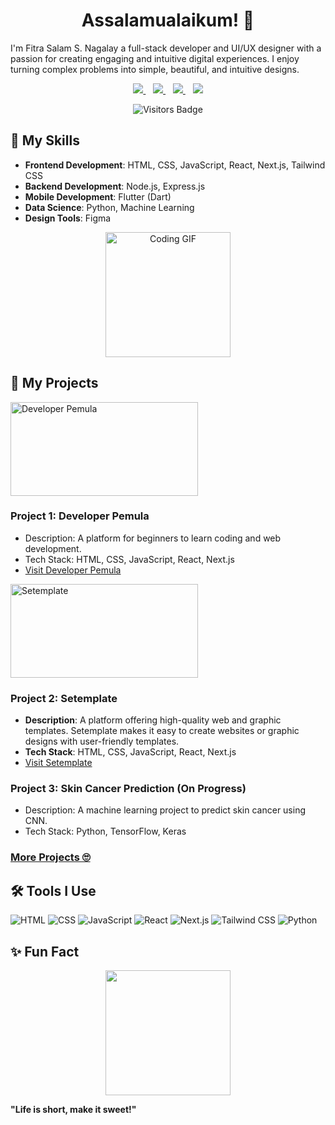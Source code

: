 <h1 align='center'>Assalamualaikum! 👋</h1>

I'm Fitra Salam S. Nagalay a full-stack developer and UI/UX designer with a passion for creating engaging and intuitive digital experiences. I enjoy turning complex problems into simple, beautiful, and intuitive designs.

<p align='center'>
<a href="https://www.instagram.com/snagalay/">
  <img src="https://img.shields.io/badge/Instagram-E4405F?style=for-the-badge&logo=instagram&logoColor=white" />
</a>&nbsp;&nbsp;
<a href="https://www.linkedin.com/in/fitrasalam/">
  <img src="https://img.shields.io/badge/linkedin-%230077B5.svg?&style=for-the-badge&logo=linkedin&logoColor=white" />
</a>&nbsp;&nbsp;
<a href="https://tiktok.com/@snagalay">
  <img src="https://img.shields.io/badge/tiktok-%2312100E.svg?&style=for-the-badge&logo=tiktok&logoColor=white" />
</a>&nbsp;&nbsp;
<a href="mailto:alamsaungnaga@gmail.com">
  <img src="https://img.shields.io/badge/email me-%23D14836.svg?&style=for-the-badge&logo=gmail&logoColor=white" />
</a>
</p>

<p align='center'>
  <img src="https://komarev.com/ghpvc/?username=alamnaga&style=flat-square&color=blue" alt="Visitors Badge"/>
</p>

## 🎨 My Skills

- **Frontend Development**: HTML, CSS, JavaScript, React, Next.js, Tailwind CSS
- **Backend Development**: Node.js, Express.js
- **Mobile Development**: Flutter (Dart)
- **Data Science**: Python, Machine Learning
- **Design Tools**: Figma

<p align="center">
  <img src="https://media.giphy.com/media/ZVik7pBtu9dNS/giphy.gif" width="200" alt="Coding GIF">
</p>

## 🔭 My Projects

<a href="https://www.developerpemula.com/" target="_blank">
    <img src="https://res.cloudinary.com/developerpemula/image/upload/v1700813195/developerpemula/devpemula.png" width="300" height="150" alt="Developer Pemula">
</a>

### Project 1: Developer Pemula
- Description: A platform for beginners to learn coding and web development.
- Tech Stack: HTML, CSS, JavaScript, React, Next.js
- [Visit Developer Pemula](https://www.developerpemula.com/)

<a href="https://www.setemplate.com/" target="_blank">
    <img src="https://www.setemplate.com/static/images/twitter-card.png" width="300" height="150" alt="Setemplate">
</a>

### Project 2: Setemplate  
- **Description**: A platform offering high-quality web and graphic templates. Setemplate makes it easy to create websites or graphic designs with user-friendly templates.  
- **Tech Stack**: HTML, CSS, JavaScript, React, Next.js 
- [Visit Setemplate](https://www.setemplate.com/)

### Project 3: Skin Cancer Prediction (On Progress)
- Description: A machine learning project to predict skin cancer using CNN.
- Tech Stack: Python, TensorFlow, Keras

### [More Projects 🙄](https://alamnaga.netlify.app/)

## 🛠️ Tools I Use

<p align='left'>
  <img src="https://img.shields.io/badge/HTML-%23E34F26.svg?style=for-the-badge&logo=html5&logoColor=white" alt="HTML" />
  <img src="https://img.shields.io/badge/CSS-%231572B6.svg?style=for-the-badge&logo=css3&logoColor=white" alt="CSS" />
  <img src="https://img.shields.io/badge/JavaScript-%23F7DF1E.svg?style=for-the-badge&logo=javascript&logoColor=black" alt="JavaScript" />
  <img src="https://img.shields.io/badge/React-%2361DAFB.svg?style=for-the-badge&logo=react&logoColor=black" alt="React" />
  <img src="https://img.shields.io/badge/Next.js-%23000000.svg?style=for-the-badge&logo=next-dot-js&logoColor=white" alt="Next.js" />
  <img src="https://img.shields.io/badge/Tailwind_CSS-%2306B6D4.svg?style=for-the-badge&logo=tailwind-css&logoColor=white" alt="Tailwind CSS" />
  <img src="https://img.shields.io/badge/Python-%233776AB.svg?style=for-the-badge&logo=python&logoColor=white" alt="Python" />
</p>

## ✨ Fun Fact

<p align='center'>
  <img src="https://media3.giphy.com/media/v1.Y2lkPTc5MGI3NjExbXltOG5vNG16d3prZG5nMXoxYWZsY2s1NDB6aW1vdDFsNzV6aDF2YyZlcD12MV9pbnRlcm5hbF9naWZfYnlfaWQmY3Q9Zw/6a67zVJ0wMMOzg3YKA/giphy.webp" width="200">
</p>

**"Life is short, make it sweet!"**
